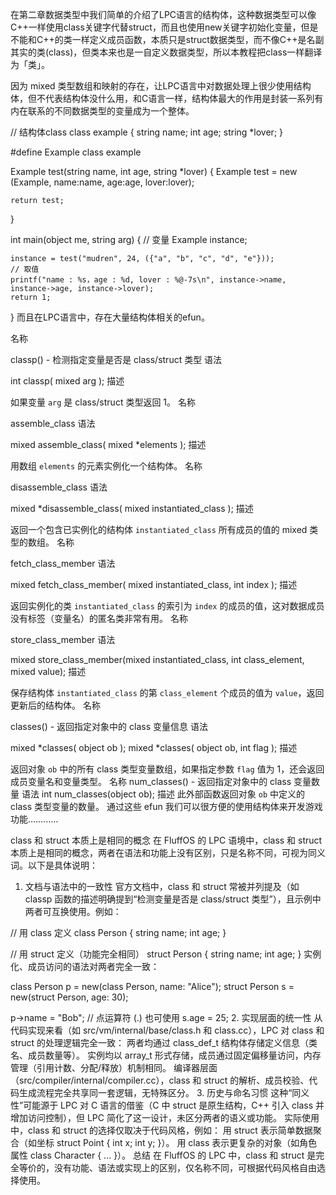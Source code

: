 在第二章数据类型中我们简单的介绍了LPC语言的结构体，这种数据类型可以像C++一样使用class关键字代替struct，而且也使用new关键字初始化变量，但是不能和C++的类一样定义成员函数，本质只是struct数据类型，而不像C++是名副其实的类(class)，但类本来也是一自定义数据类型，所以本教程把class一样翻译为「类」。

因为 mixed 类型数组和映射的存在，让LPC语言中对数据处理上很少使用结构体，但不代表结构体没什么用，和C语言一样，结构体最大的作用是封装一系列有内在联系的不同数据类型的变量成为一个整体。

// 结构体class
class example {
    string name;
    int age;
    string *lover;
}

#define Example class example

Example test(string name, int age, string *lover)
{
    Example test = new (Example, name:name, age:age, lover:lover);

    return test;
}

int main(object me, string arg)
{
    // 变量
    Example instance;

    instance = test("mudren", 24, ({"a", "b", "c", "d", "e"}));
    // 取值
    printf("name : %s，age : %d, lover : %@-7s\n", instance->name, instance->age, instance->lover);
    return 1;
}
而且在LPC语言中，存在大量结构体相关的efun。

名称

classp() - 检测指定变量是否是 class/struct 类型
语法

int classp( mixed arg );
描述

如果变量 `arg` 是 class/struct 类型返回 1。
名称

assemble_class
语法

mixed assemble_class( mixed *elements );
描述

用数组 `elements` 的元素实例化一个结构体。
名称

disassemble_class
语法

mixed *disassemble_class( mixed instantiated_class );
描述

返回一个包含已实例化的结构体 `instantiated_class` 所有成员的值的 mixed 类型的数组。
名称

fetch_class_member
语法

mixed fetch_class_member( mixed instantiated_class, int index );
描述

返回实例化的类 `instantiated_class` 的索引为 `index` 的成员的值，这对数据成员没有标签（变量名）的匿名类非常有用。
名称

store_class_member
语法

mixed store_class_member(mixed instantiated_class, int class_element, mixed value);
描述

保存结构体 `instantiated_class` 的第 `class_element` 个成员的值为 `value`，返回更新后的结构体。
名称

classes() - 返回指定对象中的 class 变量信息
语法

mixed *classes( object ob );
mixed *classes( object ob, int flag );
描述

返回对象 `ob` 中的所有 class 类型变量数组，如果指定参数 `flag` 值为 1，还会返回成员变量名和变量类型。
名称
num_classes() - 返回指定对象中的 class 变量数量
语法
int num_classes(object ob);
描述
此外部函数返回对象 `ob` 中定义的 class 类型变量的数量。
通过这些 efun 我们可以很方便的使用结构体来开发游戏功能…………

class 和 struct 本质上是相同的概念
在 FluffOS 的 LPC 语境中，class 和 struct 本质上是相同的概念，两者在语法和功能上没有区别，只是名称不同，可视为同义词。以下是具体说明：

1. 文档与语法中的一致性
官方文档中，class 和 struct 常被并列提及（如 classp 函数的描述明确提到“检测变量是否是 class/struct 类型”），且示例中两者可互换使用。例如：

// 用 class 定义
class Person { string name; int age; }

// 用 struct 定义（功能完全相同）
struct Person { string name; int age; }
实例化、成员访问的语法对两者完全一致：

class Person p = new(class Person, name: "Alice");
struct Person s = new(struct Person, age: 30);

p->name = "Bob";  // 点运算符 (.) 也可使用
s.age = 25;
2. 实现层面的统一性
从代码实现来看（如 src/vm/internal/base/class.h 和 class.cc），LPC 对 class 和 struct 的处理逻辑完全一致：
两者均通过 class_def_t 结构体存储定义信息（类名、成员数量等）。
实例均以 array_t 形式存储，成员通过固定偏移量访问，内存管理（引用计数、分配/释放）机制相同。
编译器层面（src/compiler/internal/compiler.cc），class 和 struct 的解析、成员校验、代码生成流程完全共享同一套逻辑，无特殊区分。
3. 历史与命名习惯
这种“同义性”可能源于 LPC 对 C 语言的借鉴（C 中 struct 是原生结构，C++ 引入 class 并增加访问控制），但 LPC 简化了这一设计，未区分两者的语义或功能。
实际使用中，class 和 struct 的选择仅取决于代码风格，例如：
用 struct 表示简单数据聚合（如坐标 struct Point { int x; int y; }）。
用 class 表示更复杂的对象（如角色属性 class Character { ... }）。
总结
在 FluffOS 的 LPC 中，class 和 struct 是完全等价的，没有功能、语法或实现上的区别，仅名称不同，可根据代码风格自由选择使用。